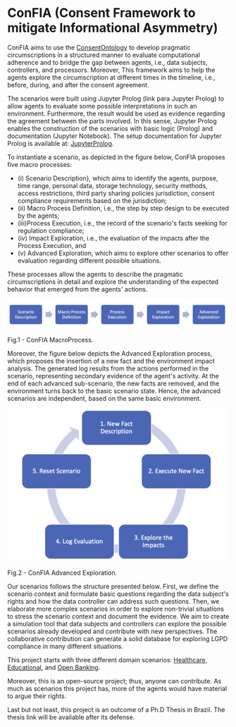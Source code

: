 
# ConFIA (Consent Framework to mitigate Informational Asymmetry)

ConFIA aims to use the [ConsentOntology](ConsentOntology.md) to develop pragmatic circumscriptions in a structured manner to evaluate computational adherence and to bridge the gap between agents, i.e., data subjects, controllers, and processors. Moreover, This framework aims to help the agents explore the circumscription at different times in the timeline, i.e., before, during, and after the consent agreement.

The scenarios were built using Jupyter Prolog (link para Jupyter Prolog) to allow agents to evaluate some possible interpretations in such an environment. Furthermore, the result would be used as evidence regarding the agreement between the parts involved. In this sense, Jupyter Prolog enables the construction of the scenarios with basic logic (Prolog) and documentation (Jupyter Notebook). The setup documentation for Jupyter Prolog is available at: [JupyterProlog](JupyterProlog.md).

To instantiate a scenario, as depicted in the figure below, ConFIA proposes five macro processes: 
- (i) Scenario Description}, which aims to identify the agents, purpose, time range, personal data, storage technology, security methods, access restrictions, third party sharing policies jurisdiction, consent compliance requirements based on the jurisdiction;
- (ii) Macro Process Definition, i.e., the step by step design to be executed by the agents; 
- (iii)Process Execution, i.e., the record of the scenario's facts seeking for regulation compliance;
- (iv) Impact Exploration, i.e., the evaluation of the impacts after the Process Execution, and
- (v) Advanced Exploration, which aims to explore other scenarios to offer evaluation regarding different possible situations.

These processes allow the agents to describe the pragmatic circumscriptions in detail and explore the understanding of the expected behavior that emerged from the agents' actions.
    
![Confia Macro Process](img/ConFIA_MacroProcesses.png)

Fig.1 - ConFIA MacroProcess.

Moreover, the figure below depicts the Advanced Exploration process, which proposes the insertion of a new fact and the environment impact analysis. The generated log results from the actions performed in the scenario, representing secondary evidence of the agent's activity. At the end of each advanced sub-scenario, the new facts are removed, and the environment turns back to the basic scenario state. Hence, the advanced scenarios are independent, based on the same basic environment.

<div>
    <img src="./img/ConFIA_AdvancedExploration.png" width="500"/>
</div>

Fig.2 - ConFIA Advanced Exploration.


Our scenarios follows the structure presented below. First, we define the scenario context and formulate basic questions regarding the data subject's rights and how the data controller can address such questions. Then, we elaborate more complex scenarios in order to explore non-trivial situations to stress the scenario context and document the evidence. We aim to create a simulation tool that data subjects and controllers can explore the possible scenarios already developed and contribute with new perspectives. The collaborative contribution can generate a solid database for exploring LGPD compliance in many different situations.

This project starts with three different domain scenarios: [Healthcare](LGPD_Health_Scenario.ipynb), [Educational](LGPD_Educational_Scenario.ipynb), and [Open Banking](Open_Banking_Scenario.ipynb).

Moreover, this is an open-source project; thus, anyone can contribute. As much as scenarios this project has, more of the agents would have material to argue their rights.

Last but not least, this project is an outcome of a Ph.D Thesis in Brazil. The thesis link will be available after its defense.